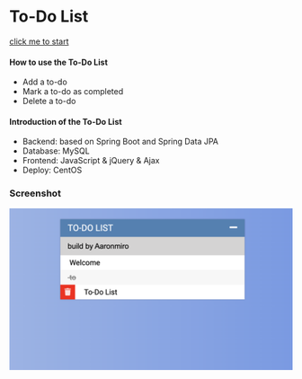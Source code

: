 # To-Do List

[click me to start](http://104.131.45.178:8091/)

#### How to use the To-Do List

- Add a to-do
- Mark a to-do as completed
- Delete a to-do

#### Introduction of the To-Do List

- Backend: based on Spring Boot and Spring Data JPA
- Database: MySQL
- Frontend: JavaScript & jQuery & Ajax
- Deploy: CentOS 



### Screenshot

<img src="Screen Shot of todolist.png" style="zoom:60%;" />











